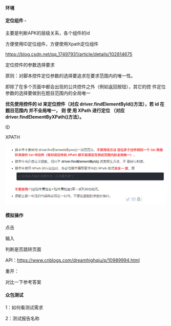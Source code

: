 #### 环境

#### 定位组件 - 

主要是判断APK的层级关系，各个组件的id

方便使用ID定位组件，方便使用Xpath定位组件

https://blog.csdn.net/qq_17497931/article/details/102814675



定位控件的参数选择要求

原则：对脚本控件定位参数的选择要追求在要求范围内的唯一性。

即除了在多个页面中都会出现的公共控件之外（例如返回按钮），其它的控 件定位参数的选择要做到在题目范围内的全局唯一



**优先使用控件的 id 来定位控件（对应 driver.findElementById()方法），若 id 在题目范围内 并不全局唯一， 则 使 用 XPath 进行定位 （对应 driver.findElementByXPath()方法）。**



ID

XPATH



![image-20201021111741920](img/image-20201021111741920.png) 

#### 模拟操作

点击

输入

判断是否跳转页面





API：https://www.cnblogs.com/dreamhighqiu/p/10989994.html



重开：

对比一下参考答案



#### 众包测试

1：如何看测试需求

2：测试报告名称